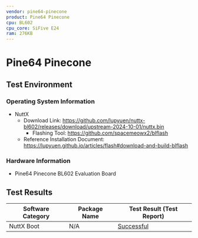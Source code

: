 ```yaml
---
vendor: pine64-pinecone
product: Pine64 Pinecone
cpu: BL602
cpu_core: SiFive E24
ram: 276KB
---
```


# Pine64 Pinecone

## Test Environment

### Operating System Information

- NuttX
  - Download Link: https://github.com/lupyuen/nuttx-bl602/releases/download/upstream-2024-10-01/nuttx.bin
    - Flashing Tool: https://github.com/spacemeowx2/blflash
  - Reference Installation Document: https://lupyuen.github.io/articles/flash#download-and-build-blflash

### Hardware Information

- Pine64 Pinecone BL602 Evaluation Board

## Test Results

| Software Category | Package Name | Test Result (Test Report) |
| ----------------- | ------------ | ------------------------- |
| NuttX Boot        | N/A          | [Successful][NuttX]       |

[NuttX]: ./NuttX/README.md
